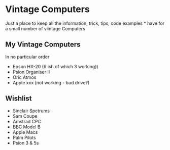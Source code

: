 # Vintage Computers
Just a place to keep all the information, trick, tips, code examples * have for a small number of viintage Computers

## My Vintage Computers

In no particular order
- Epson HX-20 (6 ish of which 3 working))
- Psion Organiser II
- Oric Atmos
- Apple xxx (not working - bad drive?)

## Wishlist
- Sinclair Spctrums
- Sam Coupe
- Amstrad CPC
- BBC Model B
- Apple Macs
- Palm Pilots
- Psion 3 & 5s
